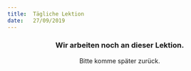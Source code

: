 ```yaml
---
title:  Tägliche Lektion
date:   27/09/2019
---
```


### <center>Wir arbeiten noch an dieser Lektion.</center>
<center>Bitte komme später zurück.</center>